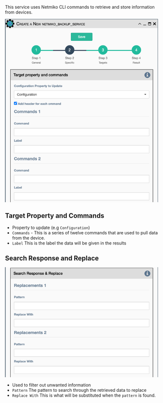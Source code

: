 This service uses Netmiko CLI commands to retrieve and store information from
devices.

![Netmiko Data Backup Service](../../_static/automation/builtin_service_types/netmiko_databackup.png)

## Target Property and Commands

-   Property to update (e.g `Configuration`)
-   `Commands` - This is a series of twelve commands that are used to
    pull data from the device.
-   `Label` This is the label the data will be given in the results

## Search Response and Replace

![Netmiko Data Backup Parameters](../../_static/automation/builtin_service_types/netmiko_searchresponsereplace.png)

-   Used to filter out unwanted information
-   `Pattern` The pattern to search through the retrieved data to
    replace
-   `Replace With` This is what will be substituted when the `pattern`
    is found.
